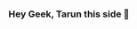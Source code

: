 ### Hey Geek, Tarun this side 🙏

<!--
**tarunlunia22/tarunlunia22** is a ✨ _special_ ✨ repository because its `README.md` (this file) appears on your GitHub profile.

Here are some ideas to get you started:

- 👨🏻‍💻 I’m currently working on my Web development and Competitive Coding Skills.
- 👯 I’m looking to collaborate on projects that makes my brain go BANG!, the tech may be unknown to me.
- 💬 Ask me about Coding, Frontend Development and cloud computing.
- 📫 How to reach me: LinkedIn, linkedin.com/in/tarun-lunia-630871194
- ⚡ Fun fact: I love to play FIFA 🎮 and sing "SMOKE SHISHA PLAY FIFA ⚽️"
